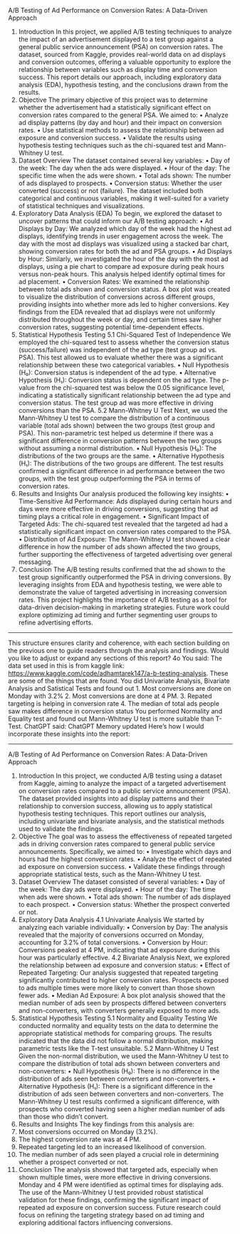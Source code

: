 A/B Testing of Ad Performance on Conversion Rates: A Data-Driven Approach
1. Introduction
In this project, we applied A/B testing techniques to analyze the impact of an advertisement displayed to a test group against a general public service announcement (PSA) on conversion rates. The dataset, sourced from Kaggle, provides real-world data on ad displays and conversion outcomes, offering a valuable opportunity to explore the relationship between variables such as display time and conversion success. This report details our approach, including exploratory data analysis (EDA), hypothesis testing, and the conclusions drawn from the results.
2. Objective
The primary objective of this project was to determine whether the advertisement had a statistically significant effect on conversion rates compared to the general PSA. We aimed to:
•	Analyze ad display patterns (by day and hour) and their impact on conversion rates.
•	Use statistical methods to assess the relationship between ad exposure and conversion success.
•	Validate the results using hypothesis testing techniques such as the chi-squared test and Mann-Whitney U test.
3. Dataset Overview
The dataset contained several key variables:
•	Day of the week: The day when the ads were displayed.
•	Hour of the day: The specific time when the ads were shown.
•	Total ads shown: The number of ads displayed to prospects.
•	Conversion status: Whether the user converted (success) or not (failure).
The dataset included both categorical and continuous variables, making it well-suited for a variety of statistical techniques and visualizations.
4. Exploratory Data Analysis (EDA)
To begin, we explored the dataset to uncover patterns that could inform our A/B testing approach:
•	Ad Displays by Day: We analyzed which day of the week had the highest ad displays, identifying trends in user engagement across the week. The day with the most ad displays was visualized using a stacked bar chart, showing conversion rates for both the ad and PSA groups.
•	Ad Displays by Hour: Similarly, we investigated the hour of the day with the most ad displays, using a pie chart to compare ad exposure during peak hours versus non-peak hours. This analysis helped identify optimal times for ad placement.
•	Conversion Rates: We examined the relationship between total ads shown and conversion status. A box plot was created to visualize the distribution of conversions across different groups, providing insights into whether more ads led to higher conversions.
Key findings from the EDA revealed that ad displays were not uniformly distributed throughout the week or day, and certain times saw higher conversion rates, suggesting potential time-dependent effects.
5. Statistical Hypothesis Testing
5.1 Chi-Squared Test of Independence
We employed the chi-squared test to assess whether the conversion status (success/failure) was independent of the ad type (test group ad vs. PSA). This test allowed us to evaluate whether there was a significant relationship between these two categorical variables.
•	Null Hypothesis (H₀): Conversion status is independent of the ad type.
•	Alternative Hypothesis (H₁): Conversion status is dependent on the ad type.
The p-value from the chi-squared test was below the 0.05 significance level, indicating a statistically significant relationship between the ad type and conversion status. The test group ad was more effective in driving conversions than the PSA.
5.2 Mann-Whitney U Test
Next, we used the Mann-Whitney U test to compare the distribution of a continuous variable (total ads shown) between the two groups (test group and PSA). This non-parametric test helped us determine if there was a significant difference in conversion patterns between the two groups without assuming a normal distribution.
•	Null Hypothesis (H₀): The distributions of the two groups are the same.
•	Alternative Hypothesis (H₁): The distributions of the two groups are different.
The test results confirmed a significant difference in ad performance between the two groups, with the test group outperforming the PSA in terms of conversion rates.
6. Results and Insights
Our analysis produced the following key insights:
•	Time-Sensitive Ad Performance: Ads displayed during certain hours and days were more effective in driving conversions, suggesting that ad timing plays a critical role in engagement.
•	Significant Impact of Targeted Ads: The chi-squared test revealed that the targeted ad had a statistically significant impact on conversion rates compared to the PSA.
•	Distribution of Ad Exposure: The Mann-Whitney U test showed a clear difference in how the number of ads shown affected the two groups, further supporting the effectiveness of targeted advertising over general messaging.
7. Conclusion
The A/B testing results confirmed that the ad shown to the test group significantly outperformed the PSA in driving conversions. By leveraging insights from EDA and hypothesis testing, we were able to demonstrate the value of targeted advertising in increasing conversion rates.
This project highlights the importance of A/B testing as a tool for data-driven decision-making in marketing strategies. Future work could explore optimizing ad timing and further segmenting user groups to refine advertising efforts.
________________________________________
This structure ensures clarity and coherence, with each section building on the previous one to guide readers through the analysis and findings. Would you like to adjust or expand any sections of this report?
4o
You said:
The data set used in this is from kaggle link: https://www.kaggle.com/code/adhamtarek147/a-b-testing-analysis. These are some of the things that are found. You did Univariate Analysis, Bivariate Analysis and Satistical Tests and found out 1. Most conversions are done on Monday with 3.2% 2. Most conversions are done at 4 PM. 3. Repated targeting is helping in conversion rate 4. The median of total ads people saw makes difference in conversion status You performed Normality and Equality test and found out Mann-Whitney U test is more suitable than T-Test.
ChatGPT said:
ChatGPT
Memory updated
Here’s how I would incorporate these insights into the report:
________________________________________
A/B Testing of Ad Performance on Conversion Rates: A Data-Driven Approach
1. Introduction
In this project, we conducted A/B testing using a dataset from Kaggle, aiming to analyze the impact of a targeted advertisement on conversion rates compared to a public service announcement (PSA). The dataset provided insights into ad display patterns and their relationship to conversion success, allowing us to apply statistical hypothesis testing techniques. This report outlines our analysis, including univariate and bivariate analysis, and the statistical methods used to validate the findings.
2. Objective
The goal was to assess the effectiveness of repeated targeted ads in driving conversion rates compared to general public service announcements. Specifically, we aimed to:
•	Investigate which days and hours had the highest conversion rates.
•	Analyze the effect of repeated ad exposure on conversion success.
•	Validate these findings through appropriate statistical tests, such as the Mann-Whitney U test.
3. Dataset Overview
The dataset consisted of several variables:
•	Day of the week: The day ads were displayed.
•	Hour of the day: The time when ads were shown.
•	Total ads shown: The number of ads displayed to each prospect.
•	Conversion status: Whether the prospect converted or not.
4. Exploratory Data Analysis
4.1 Univariate Analysis
We started by analyzing each variable individually:
•	Conversion by Day: The analysis revealed that the majority of conversions occurred on Monday, accounting for 3.2% of total conversions.
•	Conversion by Hour: Conversions peaked at 4 PM, indicating that ad exposure during this hour was particularly effective.
4.2 Bivariate Analysis
Next, we explored the relationship between ad exposure and conversion status:
•	Effect of Repeated Targeting: Our analysis suggested that repeated targeting significantly contributed to higher conversion rates. Prospects exposed to ads multiple times were more likely to convert than those shown fewer ads.
•	Median Ad Exposure: A box plot analysis showed that the median number of ads seen by prospects differed between converters and non-converters, with converters generally exposed to more ads.
5. Statistical Hypothesis Testing
5.1 Normality and Equality Testing
We conducted normality and equality tests on the data to determine the appropriate statistical methods for comparing groups. The results indicated that the data did not follow a normal distribution, making parametric tests like the T-test unsuitable.
5.2 Mann-Whitney U Test
Given the non-normal distribution, we used the Mann-Whitney U test to compare the distribution of total ads shown between converters and non-converters:
•	Null Hypothesis (H₀): There is no difference in the distribution of ads seen between converters and non-converters.
•	Alternative Hypothesis (H₁): There is a significant difference in the distribution of ads seen between converters and non-converters.
The Mann-Whitney U test results confirmed a significant difference, with prospects who converted having seen a higher median number of ads than those who didn’t convert.
6. Results and Insights
The key findings from this analysis are:
1.	Most conversions occurred on Monday (3.2%).
2.	The highest conversion rate was at 4 PM.
3.	Repeated targeting led to an increased likelihood of conversion.
4.	The median number of ads seen played a crucial role in determining whether a prospect converted or not.
7. Conclusion
The analysis showed that targeted ads, especially when shown multiple times, were more effective in driving conversions. Monday and 4 PM were identified as optimal times for displaying ads. The use of the Mann-Whitney U test provided robust statistical validation for these findings, confirming the significant impact of repeated ad exposure on conversion success.
Future research could focus on refining the targeting strategy based on ad timing and exploring additional factors influencing conversions.

